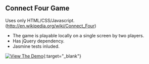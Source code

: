 Connect Four Game
-----------------
Uses only HTML/CSS/Javascript. (http://en.wikipedia.org/wiki/Connect_Four)

* The game is playable locally on a single screen by two players.
* Has jQuery dependency.
* Jasmine tests inluded.

[![View The Demo](https://www.mtb.com/personal/onlineservices/PublishingImages/alt-banking-button-view-demo-cs5452.jpg)](http://codepen.io/vasanthkay/pen/bfHKp){:target="_blank"}

